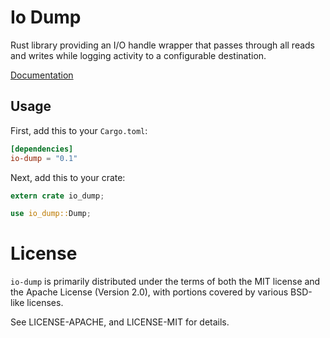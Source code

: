 # Io Dump

Rust library providing an I/O handle wrapper that passes through all reads and
writes while logging activity to a configurable destination.

[Documentation](https://docs.rs/io-dump)

## Usage

First, add this to your `Cargo.toml`:

```toml
[dependencies]
io-dump = "0.1"
```

Next, add this to your crate:

```rust
extern crate io_dump;

use io_dump::Dump;
```

# License

`io-dump` is primarily distributed under the terms of both the MIT license and
the Apache License (Version 2.0), with portions covered by various BSD-like
licenses.

See LICENSE-APACHE, and LICENSE-MIT for details.
